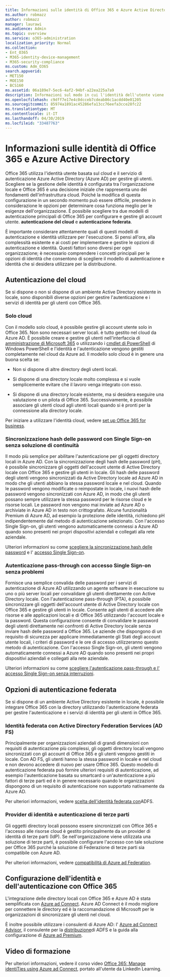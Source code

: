 ```yaml
---
title: Informazioni sulle identità di Office 365 e Azure Active Directory
ms.author: robmazz
author: robmazz
manager: laurawi
ms.audience: Admin
ms.topic: overview
ms.service: o365-administration
localization_priority: Normal
ms.collection:
- Ent_O365
- M365-identity-device-management
- M365-security-compliance
ms.custom: Adm_O365
search.appverid:
- MET150
- MOE150
- BCS160
ms.assetid: 06a189e7-5ec6-4af2-94bf-a22ea225a7a9
description: Informazioni sul modo in cui l'identità dell'utente viene gestita in Office 365.
ms.openlocfilehash: c9dff7e17e4c0dcceb7cdeab86c1acdd40e01205
ms.sourcegitcommit: 85974a1891ac45286efa13cc76eefa3cce28fc22
ms.translationtype: MT
ms.contentlocale: it-IT
ms.lasthandoff: 04/30/2019
ms.locfileid: "33487763"
---
```

# <a name="understanding-office-365-identity-and-azure-active-directory"></a>Informazioni sulle identità di Office 365 e Azure Active Directory

Office 365 utilizza l'identità utente basata sul cloud e il servizio di autenticazione Azure Active Directory (Azure AD) per gestire gli utenti. Scegliere se la gestione delle identità è configurata tra l'organizzazione locale e Office 365 è una decisione iniziale che rappresenta uno dei fondamenti dell'infrastruttura cloud. Poiché la modifica di questa configurazione in un secondo momento può essere difficile, prendere in considerazione le opzioni per determinare cosa funziona meglio per le esigenze dell'organizzazione. È possibile scegliere tra due modelli di autenticazione principali di Office 365 per configurare e gestire gli account utente. **autenticazione del cloud** e **autenticazione federata**.
  
È importante considerare attentamente quali di questi modelli di autenticazione e identità utilizzare per l'esecuzione. Si pensi all'ora, alla complessità esistente e ai costi per implementare e gestire le opzioni di autenticazione e identità. Questi fattori sono diversi per ogni organizzazione; è necessario comprendere i concetti principali per le opzioni di identità che consentono di scegliere il modello di autenticazione e identità che si desidera utilizzare per la distribuzione.
  
## <a name="cloud-authentication"></a>Autenticazione del cloud

Se si dispone o non si dispone di un ambiente Active Directory esistente in locale, sono disponibili diverse opzioni per gestire l'autenticazione e i servizi di identità per gli utenti con Office 365.
  
### <a name="cloud-only"></a>Solo cloud

Con il modello solo cloud, è possibile gestire gli account utente solo in Office 365. Non sono necessari server locali. è tutto gestito nel cloud da Azure AD. È possibile creare e gestire gli utenti nell'interfaccia di [amministrazione di Microsoft 365](https://admin.microsoft.com) o utilizzando i [cmdlet di PowerShell](https://docs.microsoft.com/office365/enterprise/powershell/manage-office-365-with-office-365-powershell) di Windows PowerShell e l'identità e l'autenticazione vengono gestiti completamente nel cloud da Azure ad. Il modello solo cloud è in genere una buona scelta se: 
  
- Non si dispone di altre directory degli utenti locali.
    
- Si dispone di una directory locale molto complessa e si vuole semplicemente evitare che il lavoro venga integrato con esso.
    
- Si dispone di una directory locale esistente, ma si desidera eseguire una valutazione o un pilota di Office 365. Successivamente, è possibile associare gli utenti cloud agli utenti locali quando si è pronti per la connessione alla directory locale.
    
Per iniziare a utilizzare l'identità cloud, vedere [set up Office 365 for business](https://support.office.com/article/6a3a29a0-e616-4713-99d1-15eda62d04fa).
  
### <a name="password-hash-sync-with-seamless-single-sign-on"></a>Sincronizzazione hash delle password con Single Sign-on senza soluzione di continuità

Il modo più semplice per abilitare l'autenticazione per gli oggetti directory locali in Azure AD. Con la sincronizzazione degli hash delle password (pH), è possibile sincronizzare gli oggetti dell'account utente di Active Directory locale con Office 365 e gestire gli utenti in locale. Gli hash delle password degli utenti vengono sincronizzati da Active Directory locale ad Azure AD in modo che gli utenti abbiano la stessa password locale e nel cloud. Quando le password vengono modificate o reimpostate in locale, i nuovi hash delle password vengono sincronizzati con Azure AD, in modo che gli utenti possano sempre utilizzare la stessa password per le risorse cloud e le risorse locali. Le password non vengono mai inviate ad Azure AD o archiviate in Azure AD in testo non crittografato. Alcune funzionalità Premium di Azure AD, ad esempio la protezione delle identità, richiedono pH indipendentemente dal metodo di autenticazione selezionato. Con l'accesso Single Sign-on, gli utenti vengono automaticamente connessi a Azure AD quando sono presenti nei propri dispositivi aziendali e collegati alla rete aziendale.
  
Ulteriori informazioni su come [scegliere la sincronizzazione hash delle password](https://docs.microsoft.com/azure/security/azure-ad-choose-authn) e l' [accesso Single Sign-on](https://docs.microsoft.com/azure/active-directory/connect/active-directory-aadconnect-sso).
  
### <a name="pass-through-authentication-with-seamless-single-sign-on"></a>Autenticazione pass-through con accesso Single Sign-on senza problemi

Fornisce una semplice convalida delle password per i servizi di autenticazione di Azure AD utilizzando un agente software in esecuzione su uno o più server locali per convalidare gli utenti direttamente con Active Directory locale. Con l'autenticazione pass-through (PTA), è possibile sincronizzare gli oggetti dell'account utente di Active Directory locale con Office 365 e gestire gli utenti in locale. Consente agli utenti di accedere alle risorse e alle applicazioni locali e di Office 365 utilizzando l'account locale e la password. Questa configurazione consente di convalidare le password degli utenti direttamente nei confronti di Active Directory locale senza inviare hash delle password a Office 365. Le aziende che dispongono di un requisito di sicurezza per applicare immediatamente gli Stati degli account utente locali, i criteri di password e le ore di accesso utilizzeranno questo metodo di autenticazione. Con l'accesso Single Sign-on, gli utenti vengono automaticamente connessi a Azure AD quando sono presenti nei propri dispositivi aziendali e collegati alla rete aziendale.
  
Ulteriori informazioni su come [scegliere l'autenticazione pass-through e l'](https://docs.microsoft.com/azure/security/azure-ad-choose-authn) [accesso Single Sign-on senza interruzioni](https://docs.microsoft.com/azure/active-directory/connect/active-directory-aadconnect-sso).
  
## <a name="federated-authentication-options"></a>Opzioni di autenticazione federata

Se si dispone di un ambiente Active Directory esistente in locale, è possibile integrare Office 365 con la directory utilizzando l'autenticazione federata per gestire l'autenticazione e i servizi di identità per gli utenti in Office 365.
  
### <a name="federated-identity-with-active-directory-federation-services-ad-fs"></a>Identità federata con Active Directory Federation Services (AD FS)

Principalmente per organizzazioni aziendali di grandi dimensioni con requisiti di autenticazione più complessi, gli oggetti directory locali vengono sincronizzati con gli account di Office 365 e gli utenti vengono gestiti in locale. Con AD FS, gli utenti hanno la stessa password in locale e nel cloud e non devono accedere di nuovo per usare Office 365. Questo modello di autenticazione federata può fornire ulteriori requisiti di autenticazione, ad esempio l'autenticazione basata su smartcard o un'autenticazione a più fattori di terze parti ed è in genere necessario quando le organizzazioni dispongono di un requisito di autenticazione non supportato nativamente da Azure AD.
  
Per ulteriori informazioni, vedere [scelta dell'identità federata con](https://docs.microsoft.com/azure/security/azure-ad-choose-authn)ADFS.
  
### <a name="third-party-authentication-and-identity-providers"></a>Provider di identità e autenticazione di terze parti

Gli oggetti directory locali possono essere sincronizzati con Office 365 e l'accesso alle risorse cloud è gestito principalmente da un provider di identità di terze parti (IdP). Se nell'organizzazione viene utilizzata una soluzione di terze parti, è possibile configurare l'accesso con tale soluzione per Office 365 purché la soluzione di Federazione di terze parti sia compatibile con Azure AD.
  
Per ulteriori informazioni, vedere [compatibilità di Azure ad Federation](https://docs.microsoft.com/azure/active-directory/connect/active-directory-aadconnect-federation-compatibility).
  
## <a name="configuring-identity-and-authentication-with-office-365"></a>Configurazione dell'identità e dell'autenticazione con Office 365

L'integrazione delle directory locali con Office 365 e Azure AD è stata semplificata con [Azure ad Connect](https://docs.microsoft.com/azure/active-directory/connect/active-directory-aadconnect). Azure AD Connect è il modo migliore per connettere le directory ed è la raccomandazione di Microsoft per le organizzazioni di sincronizzare gli utenti nel cloud.
  
È inoltre possibile utilizzare i consulenti di Azure AD: l' [Azure ad Connect Advisor](https://aka.ms/aadconnectpwsync), il consulente per la [distribuzione](https://aka.ms/adfsguidance)di ADFS e la guida alla configurazione di [Azure ad Premium](https://aka.ms/aadpguidance).
  
## <a name="video-training"></a>Video di formazione

Per ulteriori informazioni, vedere il corso video [Office 365: Manage identiTies using Azure ad Connect](https://support.office.com/article/90991a1d-c0ab-479a-b413-35c9706f6fed.aspx), portato all'utente da LinkedIn Learning.
